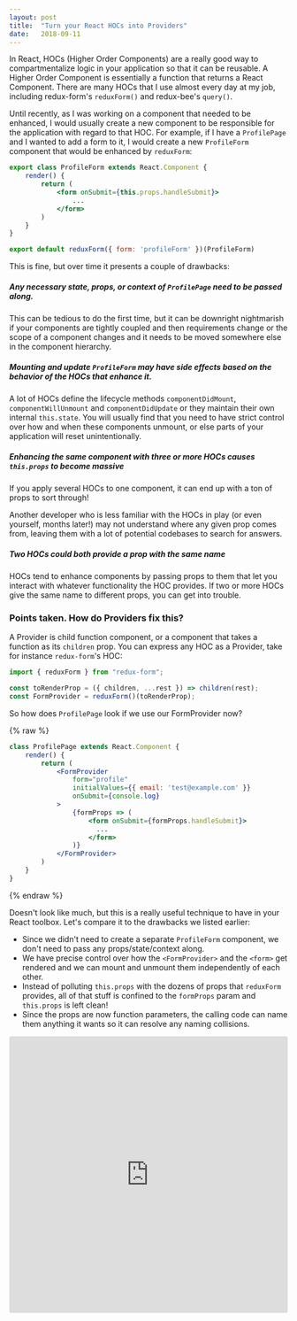 ```yaml
---
layout: post
title:  "Turn your React HOCs into Providers"
date:   2018-09-11
---
```


In React, HOCs (Higher Order Components) are a really good way to compartmentalize logic in your application so that it can be reusable. A Higher Order Component is essentially a function that returns a React Component. There are many HOCs that I use almost every day at my job, including redux-form's <code>reduxForm()</code> and redux-bee's <code>query()</code>.

Until recently, as I was working on a component that needed to be enhanced, I would usually create a new component to be responsible for the application with regard to that HOC. For example, if I have a <code>ProfilePage</code> and I wanted to add a form to it, I would create a new <code>ProfileForm</code> component that would be enhanced by `reduxForm`:

``` jsx
export class ProfileForm extends React.Component {
    render() {
        return (
            <form onSubmit={this.props.handleSubmit}>
                ...
            </form>
        )
    }
}

export default reduxForm({ form: 'profileForm' })(ProfileForm)
```

This is fine, but over time it presents a couple of drawbacks:

##### Any necessary state, props, or context of `ProfilePage` need to be passed along.

This can be tedious to do the first time, but it can be downright nightmarish if your components are tightly coupled and then requirements change or the scope of a component changes and it needs to be moved somewhere else in the component hierarchy.

##### Mounting and update `ProfileForm` may have side effects based on the behavior of the HOCs that enhance it.

A lot of HOCs define the lifecycle methods `componentDidMount`, `componentWillUnmount` and `componentDidUpdate` or they maintain their own internal `this.state`. You will usually find that you need to have strict control over how and when these components unmount, or else parts of your application will reset unintentionally.

##### Enhancing the same component with three or more HOCs causes `this.props` to become massive

If you apply several HOCs to one component, it can end up with a ton of props to sort through! 

Another developer who is less familiar with the HOCs in play (or even yourself, months later!) may not understand where any given prop comes from, leaving them with a lot of potential codebases to search for answers.

##### Two HOCs could both provide a prop with the same name

HOCs tend to enhance components by passing props to them that let you interact with whatever functionality the HOC provides. If two or more HOCs give the same name to different props, you can get into trouble.

### Points taken. How do Providers fix this?

A Provider is child function component, or a component that takes a function as its `children` prop. You can express any HOC as a Provider, take for instance `redux-form`'s HOC:

``` jsx
import { reduxForm } from "redux-form";

const toRenderProp = ({ children, ...rest }) => children(rest);
const FormProvider = reduxForm()(toRenderProp);
```

So how does `ProfilePage` look if we use our FormProvider now?

{% raw %}
```jsx
class ProfilePage extends React.Component {
    render() {
        return (
            <FormProvider 
                form="profile" 
                initialValues={{ email: 'test@example.com' }} 
                onSubmit={console.log}
            >
                {formProps => (
                    <form onSubmit={formProps.handleSubmit}>
                      ...
                    </form>
                )}
            </FormProvider>
        )
    }
}
```
{% endraw %}

Doesn't look like much, but this is a really useful technique to have in your React toolbox. Let's compare it to the drawbacks we listed earlier:

- Since we didn't need to create a separate `ProfileForm` component, we don't need to pass any props/state/context along.
- We have precise control over how the `<FormProvider>` and the `<form>` get rendered and we can mount and unmount them independently of each other.
- Instead of polluting `this.props` with the dozens of props that `reduxForm` provides, all of that stuff is confined to the `formProps` param and `this.props` is left clean!
- Since the props are now function parameters, the calling code can name them anything it wants so it can resolve any naming collisions.

<iframe src="https://codesandbox.io/embed/n368mwry7m" style="width:100%; height:500px; border:0; border-radius: 4px; overflow:hidden;" sandbox="allow-modals allow-forms allow-popups allow-scripts allow-same-origin"></iframe>
